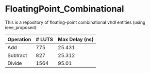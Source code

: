# FloatingPoint_Combinational
This is a repository of floating-point combinational vhdl entities (using ieee_proposed) 


| Operation     | # LUTS        | Max Delay (ns)  |
| ------------- | ------------- | --------------- |
| Add           | 775           | 25.431          |
| Subtract      | 827           | 25.312          |
| Divide        | 1564          | 95.01           |
